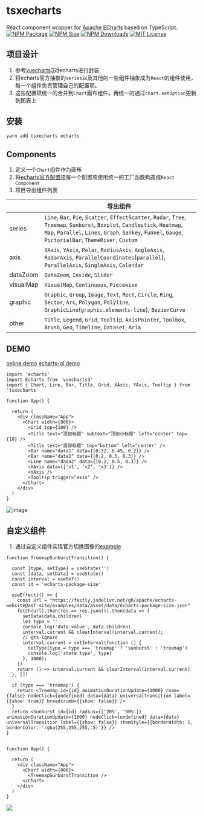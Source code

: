 # tsxecharts
React component wrapper for [Apache ECharts](https://github.com/apache/echarts) based on TypeScript.  
<a href="https://www.npmjs.com/package/tsxecharts"><img alt="NPM Package" src="https://img.shields.io/npm/v/tsxecharts.svg?style=flat-square"></a>
<a href="https://www.npmjs.com/package/tsxecharts"><img alt="NPM Size" src="https://img.shields.io/bundlephobia/minzip/tsxecharts"></a>
<a href="https://www.npmjs.com/package/tsxecharts"><img alt="NPM Downloads" src="https://img.shields.io/npm/dm/tsxecharts?logo=npm&style=flat-square"></a>
<a href="/LICENSE"><img src="https://img.shields.io/github/license/lloydzhou/tsxecharts?style=flat-square" alt="MIT License"></a>

## 项目设计
1. 参考[vuecharts3](https://github.com/lloydzhou/vuecharts)对echarts进行封装
2. 将echarts官方抽象的`series`以及其他的一些组件抽象成为`React`的组件使用，每一个组件负责管理自己的配置项。
3. 这些配置项统一的合并到`Chart`画布组件。再统一的通过`chart.setOption`更新到图表上


## 安装
```
yarn add tsxecharts echarts
```

## Components

1. 定义一个`Chart`组件作为画布
2. 将[echarts官方配置项](https://echarts.apache.org/zh/option.html#title)每一个配置项使用统一的工厂函数构造成`React Component`
3. 项目导出组件列表

||导出组件|
|---|---|
|series|`Line`, `Bar`, `Pie`, `Scatter`, `EffectScatter`, `Radar`, `Tree`, `Treemap`, `Sunburst`, `Boxplot`, `Candlestick`, `Heatmap`, `Map`, `Parallel`, `Lines`, `Graph`, `Sankey`, `Funnel`, `Gauge`, `PictorialBar`, `ThemeRiver`, `Custom`|
|axis|`XAxis`, `YAxis`, `Polar`, `RadiusAxis`, `AngleAxis`, `RadarAxis`, `ParallelCoordinates`(`parallel`), `ParallelAxis`, `SingleAxis`, `Calendar`|
|dataZoom|`DataZoom`, `Inside`, `Slider`|
|visualMap|`VisualMap`, `Continuous`, `Piecewise`|
|graphic|`Graphic`, `Group`, `Image`, `Text`, `Rect`, `Circle`, `Ring`, `Sector`, `Arc`, `Polygon`, `Polyline`, `GraphicLine`(`graphic.elements-line`), `BezierCurve`|
|other|`Title`, `Legend`, `Grid`, `Tooltip`, `AxisPointer`, `Toolbox`, `Brush`, `Geo`, `Timeline`, `Dataset`, `Aria`|



## DEMO
[online demo](https://codesandbox.io/s/tsxecharts-demo-r9wi86?file=/src/App.tsx)
[echarts-gl demo](https://codesandbox.io/s/tsxecharts-gl-demo-n20g3n?file=/src/App.tsx)

```
import 'echarts'
import Echarts from 'vuecharts3'
import { Chart, Line, Bar, Title, Grid, XAxis, YAxis, Tooltip } from 'tsxecharts'

function App() {

  return (
    <div className="App">
      <Chart width={800}>
        <Grid top={100} />
        <Title text="顶部标题" subtext="顶部小标题" left="center" top={10} />
        <Title text="底部标题" top="bottom" left="center" />
        <Bar name="data1" data={[0.32, 0.45, 0.2]} />
        <Bar name="data2" data={[0.2, 0.5, 0.3]} />
        <Line name="data2" data={[0.2, 0.5, 0.3]} />
        <XAxis data={['x1', 'x2', 'x3']} />
        <YAxis />
        <Tooltip trigger="axis" />
      </Chart>
    </div>
  )
}

```

![image](https://user-images.githubusercontent.com/1826685/174950158-e5f8258d-b0b9-4c39-be90-7eefbb7667f0.png)


## 自定义组件

1. 通过自定义组件实现官方切换图像的[example](https://echarts.apache.org/examples/zh/editor.html?c=treemap-sunburst-transition)

```
function TreemapSunburstTransition() {

  const [type, setType] = useState('')
  const [data, setData] = useState()
  const interval = useRef()
  const id = 'echarts-package-size'

  useEffect(() => {
    const url = "https://fastly.jsdelivr.net/gh/apache/echarts-website@asf-site/examples/data/asset/data/echarts-package-size.json"
    fetch(url).then(res => res.json()).then(data => {
      setData(data.children)
      let type = ''
      console.log('data.value', data.children)
      interval.current && clearInterval(interval.current);
      // @ts-ignore
      interval.current = setInterval(function () {
        setType(type = type === 'treemap' ? 'sunburst' : 'treemap')
        console.log('state.type', type)
      }, 3000);
    })
    return () => interval.current && clearInterval(interval.current)
  }, [])

  if (type === 'treemap') {
    return <Treemap id={id} animationDurationUpdate={1000} roam={false} nodeClick={undefined} data={data} universalTransition label={{show: true}} breadcrumb={{show: false}} />
  }
  return <Sunburst id={id} radius={['20%', '90%']} animationDurationUpdate={1000} nodeClick={undefined} data={data} universalTransition label={{show: false}} itemStyle={{borderWidth: 1, borderColor: 'rgba(255,255,255,.5)'}} />
}


function App() {

  return (
    <div className="App">
      <Chart width={800}>
        <TreemapSunburstTransition />
      </Chart>
    </div>
  )
}
```

![](https://fastly.jsdelivr.net/gh/apache/echarts-website@asf-site/examples/data/thumb/treemap-sunburst-transition.webp?_v_=1655181358610)



